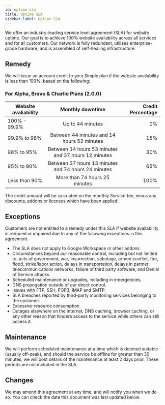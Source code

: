 ```yaml
---
id: uptime-sla
title: Uptime SLA
sidebar_label: Uptime SLA
---
```


We offer an industry-leading service level agreement (SLA) for website uptime. Our goal is to achieve 100% website availability across all services and for all customers. Our network is fully redundant, utilizes enterprise-grade hardware, and is assembled of self-healing infrastructure.

## Remedy
We will issue an account credit to your Simplx plan if the website availability is less than 100%, based on the following:

### For Alpha, Bravo & Charlie Plans (2.0.0)
 Website avaliability        | Monthly downtime      | Credit Percentage |
| ------------- | :-----------: | -----: |
| 100% - 99.9%      | Up to 44 minutes | 0% |
| 99.9% to 98%      |   Between 44 minutes and 14 hours 52 minutes    |   15% |
| 98% to 95% |   Between 14 hours 53 minutes and 37 hours 12 minutes    |    30% |
| 95% to 90% | Between 37 hours 13 minutes and 74 hours 24 minutes    |    65% |
| Less than 90% | More than 74 hours 25 minutes    |    100% |

The credit amount will be calcuated on the monthly Service fee, minus any discounts, addons or licenses which have been applied.

## Exceptions
Customers are not entitled to a remedy under this SLA if website availability is reduced or impaired due to any of the following exceptions in this agreement.

- The SLA does not apply to Google Workspace or other addons.
- Circumstances beyond our reasonable control, including but not limited to, acts of government, war, insurrection, sabotage, armed conflict, fire, flood, strike/labor action, delays in transportation, delays in partner telecommunications networks, failure of third party software, and Denial of Service attacks.
- Scheduled maintenance or upgrades, including in emergencies.
- DNS propogation outside of our direct control.
- Issues with FTP, SSH, POP3, IMAP and SMTP.
- SLA breaches reported by third-party monitoring services belonging to the customer.
- Excessive resource consumption.
- Outages elsewhere on the internet, DNS caching, browser caching, or any other reason that hinders access to the service while others can still access it.

## Maintenance
We will perform scheduled maintenance at a time which is deemed suitable (usually off-peak), and should the service be offline for greater than 30 minutes, we will post details of the maintenance at least 2 days prior. These periods are not included in the SLA.

## Changes
We may amend this agreement at any time, and will notify you when we do so. You can check the date this document was last updated below.